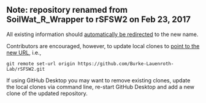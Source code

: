 ## Note: repository renamed from SoilWat_R_Wrapper to rSFSW2 on Feb 23, 2017

All existing information should [automatically be redirected](https://help.github.com/articles/renaming-a-repository/) to the new name.

Contributors are encouraged, however, to update local clones to [point to the new URL](https://help.github.com/articles/changing-a-remote-s-url/), i.e., 
```
git remote set-url origin https://github.com/Burke-Lauenroth-Lab/rSFSW2.git
```

If using GitHub Desktop you may want to remove existing clones, update the local clones via command line, re-start GitHub Desktop and add
a new clone of the updated repository.
